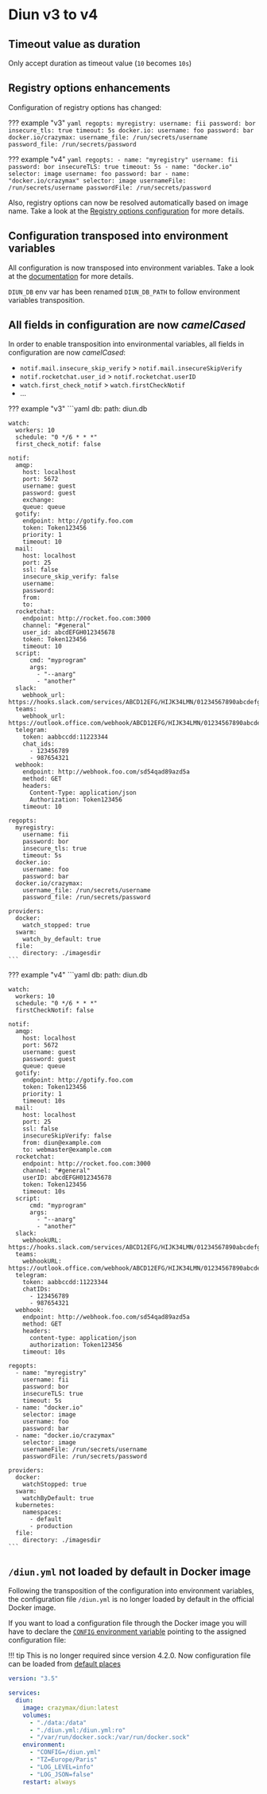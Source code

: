 # Diun v3 to v4

## Timeout value as duration

Only accept duration as timeout value (`10` becomes `10s`)

## Registry options enhancements

Configuration of registry options has changed:

??? example "v3"
    ```yaml
    regopts:
      myregistry:
        username: fii
        password: bor
        insecure_tls: true
        timeout: 5s
      docker.io:
        username: foo
        password: bar
      docker.io/crazymax:
        username_file: /run/secrets/username
        password_file: /run/secrets/password
    ```

??? example "v4"
    ```yaml
    regopts:
      - name: "myregistry"
        username: fii
        password: bor
        insecureTLS: true
        timeout: 5s
      - name: "docker.io"
        selector: image
        username: foo
        password: bar
      - name: "docker.io/crazymax"
        selector: image
        usernameFile: /run/secrets/username
        passwordFile: /run/secrets/password
    ```

Also, registry options can now be resolved automatically based on image name.
Take a look at the [Registry options configuration](../config/regopts.md) for more details.

## Configuration transposed into environment variables

All configuration is now transposed into environment variables. Take a look at the [documentation](../config/index.md#environment-variables) for more details.

`DIUN_DB` env var has been renamed `DIUN_DB_PATH` to follow environment variables transposition.

## All fields in configuration are now _camelCased_

In order to enable transposition into environmental variables, all fields in configuration are now _camelCased_:

* `notif.mail.insecure_skip_verify` > `notif.mail.insecureSkipVerify`
* `notif.rocketchat.user_id` > `notif.rocketchat.userID`
* `watch.first_check_notif` > `watch.firstCheckNotif`
* ...

??? example "v3"
    ```yaml
    db:
      path: diun.db
    
    watch:
      workers: 10
      schedule: "0 */6 * * *"
      first_check_notif: false
    
    notif:
      amqp:
        host: localhost
        port: 5672
        username: guest
        password: guest
        exchange: 
        queue: queue
      gotify:
        endpoint: http://gotify.foo.com
        token: Token123456
        priority: 1
        timeout: 10
      mail:
        host: localhost
        port: 25
        ssl: false
        insecure_skip_verify: false
        username:
        password:
        from:
        to:
      rocketchat:
        endpoint: http://rocket.foo.com:3000
        channel: "#general"
        user_id: abcdEFGH012345678
        token: Token123456
        timeout: 10
      script:
          cmd: "myprogram"
          args:
            - "--anarg"
            - "another"
      slack:
        webhook_url: https://hooks.slack.com/services/ABCD12EFG/HIJK34LMN/01234567890abcdefghij
      teams:
        webhook_url: https://outlook.office.com/webhook/ABCD12EFG/HIJK34LMN/01234567890abcdefghij
      telegram:
        token: aabbccdd:11223344
        chat_ids:
          - 123456789
          - 987654321
      webhook:
        endpoint: http://webhook.foo.com/sd54qad89azd5a
        method: GET
        headers:
          Content-Type: application/json
          Authorization: Token123456
        timeout: 10
    
    regopts:
      myregistry:
        username: fii
        password: bor
        insecure_tls: true
        timeout: 5s
      docker.io:
        username: foo
        password: bar
      docker.io/crazymax:
        username_file: /run/secrets/username
        password_file: /run/secrets/password
    
    providers:
      docker:
        watch_stopped: true
      swarm:
        watch_by_default: true
      file:
        directory: ./imagesdir
    ```

??? example "v4"
    ```yaml
    db:
      path: diun.db
    
    watch:
      workers: 10
      schedule: "0 */6 * * *"
      firstCheckNotif: false
    
    notif:
      amqp:
        host: localhost
        port: 5672
        username: guest
        password: guest
        queue: queue
      gotify:
        endpoint: http://gotify.foo.com
        token: Token123456
        priority: 1
        timeout: 10s
      mail:
        host: localhost
        port: 25
        ssl: false
        insecureSkipVerify: false
        from: diun@example.com
        to: webmaster@example.com
      rocketchat:
        endpoint: http://rocket.foo.com:3000
        channel: "#general"
        userID: abcdEFGH012345678
        token: Token123456
        timeout: 10s
      script:
          cmd: "myprogram"
          args:
            - "--anarg"
            - "another"
      slack:
        webhookURL: https://hooks.slack.com/services/ABCD12EFG/HIJK34LMN/01234567890abcdefghij
      teams:
        webhookURL: https://outlook.office.com/webhook/ABCD12EFG/HIJK34LMN/01234567890abcdefghij
      telegram:
        token: aabbccdd:11223344
        chatIDs:
          - 123456789
          - 987654321
      webhook:
        endpoint: http://webhook.foo.com/sd54qad89azd5a
        method: GET
        headers:
          content-type: application/json
          authorization: Token123456
        timeout: 10s
    
    regopts:
      - name: "myregistry"
        username: fii
        password: bor
        insecureTLS: true
        timeout: 5s
      - name: "docker.io"
        selector: image
        username: foo
        password: bar
      - name: "docker.io/crazymax"
        selector: image
        usernameFile: /run/secrets/username
        passwordFile: /run/secrets/password
    
    providers:
      docker:
        watchStopped: true
      swarm:
        watchByDefault: true
      kubernetes:
        namespaces:
          - default
          - production
      file:
        directory: ./imagesdir
    ```

## `/diun.yml` not loaded by default in Docker image

Following the transposition of the configuration into environment variables, the configuration file `/diun.yml`
is no longer loaded by default in the official Docker image.

If you want to load a configuration file through the Docker image you will have to declare the
[`CONFIG` environment variable](../usage/cli.md#environment-variables) pointing to the assigned configuration file:

!!! tip
    This is no longer required since version 4.2.0. Now configuration file can be loaded from
    [default places](../config/index.md#configuration-file)

```yaml
version: "3.5"

services:
  diun:
    image: crazymax/diun:latest
    volumes:
      - "./data:/data"
      - "./diun.yml:/diun.yml:ro"
      - "/var/run/docker.sock:/var/run/docker.sock"
    environment:
      - "CONFIG=/diun.yml"
      - "TZ=Europe/Paris"
      - "LOG_LEVEL=info"
      - "LOG_JSON=false"
    restart: always
```

